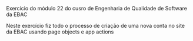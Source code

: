Exercicio do módulo 22 do cusro de Engenharia de Qualidade de Software da EBAC

Neste exercício fiz todo o processo de criação de uma nova conta no site da EBAC usando page objects e app actions
